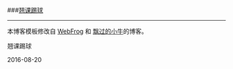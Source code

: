 ###[翘课踢球](http://qiaoketiqiu.com)

---

本博客模板修改自 [WebFrog](http://webfrogs.me/) 和 [飘过的小牛](http://github.thinkingbar.com/)的博客。

翘课踢球

2016-08-20
